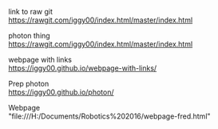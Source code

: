 link to raw git<br>
https://rawgit.com/iggy00/index.html/master/index.html<br>



photon thing<br>
https://rawgit.com/iggy00/index.html/master/index.html <br>

webpage with links<br>
https://iggy00.github.io/webpage-with-links/ <br>


Prep photon<br>
https://iggy00.github.io/photon/

Webpage<br>
"file:///H:/Documents/Robotics%202016/webpage-fred.html"<br>
